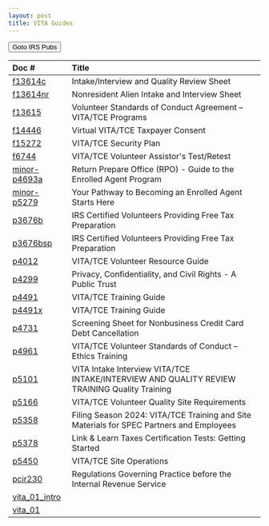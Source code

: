 ```yaml
---
layout: post
title: VITA Guides
---
```


<script> function button1() { window.open(https://www.irs.gov/forms-pubs); } </script>
<button onclick="button1()">Goto IRS Pubs</button>

| Doc # | Title |
|:--|:--|
| [f13614c](/ea/pmd/view.f13614c) | Intake/Interview and Quality Review Sheet |
| [f13614nr](/ea/pmd/view.f13614nr) | Nonresident Alien Intake and Interview Sheet |
| [f13615](/ea/pmd/view.f13615) | Volunteer Standards of Conduct Agreement – VITA/TCE Programs |
| [f14446](/ea/pmd/view.f14446) | Virtual VITA/TCE Taxpayer Consent |
| [f15272](/ea/pmd/view.f15272) | VITA/TCE Security Plan |
| [f6744](/ea/pmd/view.f6744) | VITA/TCE Volunteer Assistor's Test/Retest |
| [minor-p4693a](/ea/pmd/view.minor-p4693a) | Return Prepare Office (RPO) - Guide to the Enrolled Agent Program |
| [minor-p5279](/ea/pmd/view.minor-p5279) | Your Pathway to Becoming an Enrolled Agent Starts Here |
| [p3676b](/ea/pmd/view.p3676b) | IRS Certified Volunteers Providing Free Tax Preparation |
| [p3676bsp](/ea/pmd/view.p3676bsp) | IRS Certified Volunteers Providing Free Tax Preparation |
| [p4012](/ea/pmd/view.p4012) | VITA/TCE Volunteer Resource Guide |
| [p4299](/ea/pmd/view.p4299) | Privacy, Confidentiality, and Civil Rights - A Public Trust |
| [p4491](/ea/pmd/view.p4491) | VITA/TCE Training Guide |
| [p4491x](/ea/pmd/view.p4491x) | VITA/TCE Training Guide |
| [p4731](/ea/pmd/view.p4731) | Screening Sheet for Nonbusiness Credit Card Debt Cancellation |
| [p4961](/ea/pmd/view.p4961) | VITA/TCE Volunteer Standards of Conduct – Ethics Training |
| [p5101](/ea/pmd/view.p5101) | VITA Intake Interview VITA/TCE INTAKE/INTERVIEW AND QUALITY REVIEW TRAINING Quality Training |
| [p5166](/ea/pmd/view.p5166) | VITA/TCE Volunteer Quality Site Requirements |
| [p5358](/ea/pmd/view.p5358) | Filing Season 2024: VITA/TCE Training and Site Materials for SPEC Partners and Employees |
| [p5378](/ea/pmd/view.p5378) | Link & Learn Taxes Certification Tests: Getting Started |
| [p5450](/ea/pmd/view.p5450) | VITA/TCE Site Operations |
| [pcir230](/ea/pmd/view.pcir230) | Regulations Governing Practice before the Internal Revenue Service |
| [vita_01_intro](/ea/pmd/view.vita_01_intro) |  |
| [vita_01](/ea/pmd/view.vita_01) |  |

